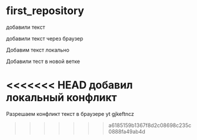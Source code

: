 ﻿# first_repository

добавили текст

добавили текст через браузер

Добавим текст локально

Добавили тест в новой ветке

<<<<<<< HEAD
добавил локальный конфликт
=======
Разрешаем конфликт текст в браузере yt gjkeftncz
>>>>>>> a6185159b1367f8d2c08698c235c0888fa49ab4d
